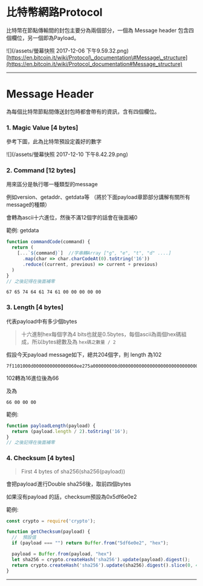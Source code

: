 # 比特幣網路Protocol

比特幣在節點傳輸間的封包主要分為兩個部分，一個為 Message header 包含四個欄位，另一個即為Payload。

![](/assets/螢幕快照 2017-12-06 下午9.59.32.png)[https://en.bitcoin.it/wiki/Protocol\_documentation\#Message\_structure](https://en.bitcoin.it/wiki/Protocol_documentation#Message_structure)

---

# Message Header

為每個比特幣節點間傳送封包時都會帶有的資訊，含有四個欄位。

### 1. Magic Value \[4 bytes\]

參考下圖，此為比特幣預設定義好的數字

![](/assets/螢幕快照 2017-12-10 下午8.42.29.png)

### 2. Command \[12 bytes\]

用來區分是執行哪一種類型的message

例如version、getaddr、getdata等 （將於下面payload章節部分講解有關所有message的種類）

會轉為ascii十六進位，然後不滿12個字的話會在後面補0

範例: getdata

```js
function commandCode(command) {
  return (
    [...`${command}`]  //字串轉Array ["g", "e", "t", "d" ....] 
      .map(char => char.charCodeAt(0).toString('16'))
      .reduce((current, previous) => current + previous)
  )
}
// 之後記得在後面補零
```

```
67 65 74 64 61 74 61 00 00 00 00 00
```

### 3. Length \[4 bytes\]

代表payload中有多少個bytes

> 十六進制hex每個字為4 bits也就是0.5bytes，每個ascii為兩個hex碼組成，所以bytes總數及為 `hex碼之數量 / 2`

假設今天payload message如下，總共204個字，則 length 為102

```
7f1101000d0000000000000060ee275a000000000d0000000000000000000000000000000000ffff9294741e208d0d0000000000000000000000000000000000000000000000000038198a1d11f35244102f5361746f7368693a302e31332e322f8000000001
```

102轉為16進位後為66

及為

```
66 00 00 00
```

範例:

```js
function payloadLength(payload) {
  return (payload.length / 2).toString('16');
}
// 之後記得在後面補零
```

### 4. Checksum \[4 bytes\]

> First 4 bytes of sha256\(sha256\(payload\)\)

會把payload 進行Double sha256後，取前四個bytes

如果沒有payload 的話，checksum預設為0x5df6e0e2

範例:

```js
const crypto = require('crypto');

function getChecksum(payload) {
  //  預設值
  if (payload === "") return Buffer.from("5df6e0e2", "hex");

  payload = Buffer.from(payload, "hex")
  let sha256 = crypto.createHash('sha256').update(payload).digest();
  return crypto.createHash('sha256').update(sha256).digest().slice(0, 4);
}
```

---

# 



